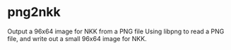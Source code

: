 # png2nkk
Output a 96x64 image for NKK from a PNG file
Using libpng to read a PNG file, and write out a small 96x64 image for NKK.

